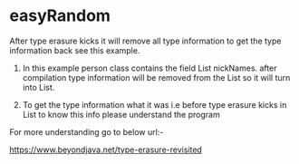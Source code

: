 # easyRandom
After type erasure kicks it will remove all type information to get the type information back see this example.

1) In this example person class contains the field List<String> nickNames. after compilation type information will be removed
from the List<String> so it will turn into List.

2) To get the type information what it was i.e before type erasure kicks in List<String> to know this info please understand the program
   
For more understanding go to below url:-
   
   https://www.beyondjava.net/type-erasure-revisited
   
